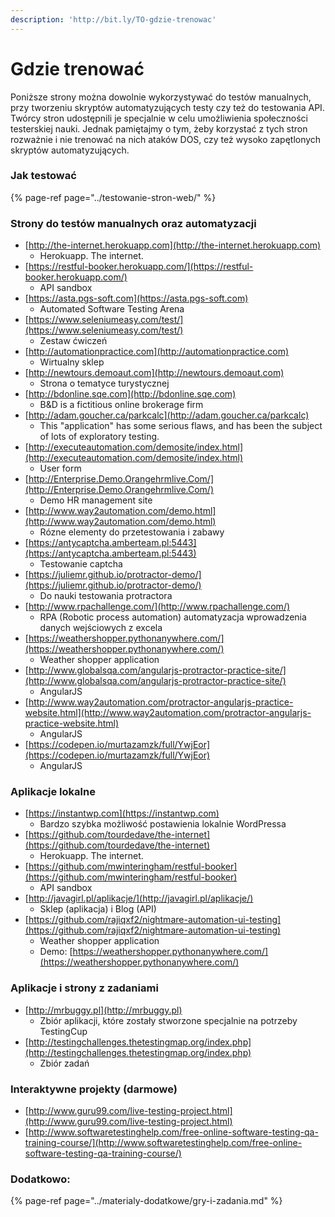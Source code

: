 ```yaml
---
description: 'http://bit.ly/TO-gdzie-trenowac'
---
```


# Gdzie trenować

Poniższe strony można dowolnie wykorzystywać do testów manualnych, przy tworzeniu skryptów automatyzujących testy czy też do testowania API. Twórcy stron udostępnili je specjalnie w celu umożliwienia społeczności testerskiej nauki. Jednak pamiętajmy o tym, żeby korzystać z tych stron rozważnie i nie trenować na nich ataków DOS, czy też wysoko zapętlonych skryptów automatyzujących.

### **Jak testować**

{% page-ref page="../testowanie-stron-web/" %}

### **Strony do testów manualnych oraz automatyzacji**

* [http://the-internet.herokuapp.com](http://the-internet.herokuapp.com)
  * Herokuapp. The internet.
* [https://restful-booker.herokuapp.com/](https://restful-booker.herokuapp.com/)
  * API sandbox
* [https://asta.pgs-soft.com](https://asta.pgs-soft.com)
  * Automated Software Testing Arena
* [https://www.seleniumeasy.com/test/](https://www.seleniumeasy.com/test/)
  * Zestaw ćwiczeń
* [http://automationpractice.com](http://automationpractice.com)
  * Wirtualny sklep
* [http://newtours.demoaut.com](http://newtours.demoaut.com)
  * Strona o tematyce turystycznej
* [http://bdonline.sqe.com](http://bdonline.sqe.com)
  * B&D is a fictitious online brokerage firm
* [http://adam.goucher.ca/parkcalc](http://adam.goucher.ca/parkcalc)
  * This "application" has some serious flaws, and has been the subject of lots of exploratory testing.
* [http://executeautomation.com/demosite/index.html](http://executeautomation.com/demosite/index.html)
  * User form
* [http://Enterprise.Demo.Orangehrmlive.Com/](http://Enterprise.Demo.Orangehrmlive.Com/)
  * Demo HR management site
* [http://www.way2automation.com/demo.html](http://www.way2automation.com/demo.html)
  * Rózne elementy do przetestowania i zabawy
* [https://antycaptcha.amberteam.pl:5443](https://antycaptcha.amberteam.pl:5443)
  * Testowanie captcha
* [https://juliemr.github.io/protractor-demo/](https://juliemr.github.io/protractor-demo/)
  * Do nauki testowania protractora
* [http://www.rpachallenge.com/](http://www.rpachallenge.com/)
  * RPA \(Robotic process automation\) automatyzacja wprowadzenia danych wejściowych z excela
* [https://weathershopper.pythonanywhere.com/](https://weathershopper.pythonanywhere.com/)
  * Weather shopper application
* [http://www.globalsqa.com/angularjs-protractor-practice-site/](http://www.globalsqa.com/angularjs-protractor-practice-site/)
  * AngularJS
* [http://www.way2automation.com/protractor-angularjs-practice-website.html](http://www.way2automation.com/protractor-angularjs-practice-website.html)
  * AngularJS
* [https://codepen.io/murtazamzk/full/YwjEor](https://codepen.io/murtazamzk/full/YwjEor)
  * AngularJS

### **Aplikacje lokalne**

* [https://instantwp.com](https://instantwp.com)
  * Bardzo szybka możliwość postawienia lokalnie WordPressa
* [https://github.com/tourdedave/the-internet](https://github.com/tourdedave/the-internet)
  * Herokuapp. The internet.
* [https://github.com/mwinteringham/restful-booker](https://github.com/mwinteringham/restful-booker)
  * API sandbox
* [http://javagirl.pl/aplikacje/](http://javagirl.pl/aplikacje/)
  * Sklep \(aplikacja\) i Blog \(API\)
* [https://github.com/rajiqxf2/nightmare-automation-ui-testing](https://github.com/rajiqxf2/nightmare-automation-ui-testing)
  * Weather shopper application
  * Demo: [https://weathershopper.pythonanywhere.com/](https://weathershopper.pythonanywhere.com/)

### **Aplikacje i strony z zadaniami**

* [http://mrbuggy.pl](http://mrbuggy.pl)
  * Zbiór aplikacji, które zostały stworzone specjalnie na potrzeby TestingCup
* [http://testingchallenges.thetestingmap.org/index.php](http://testingchallenges.thetestingmap.org/index.php)
  * Zbiór zadań 

### **Interaktywne projekty \(darmowe\)**

* [http://www.guru99.com/live-testing-project.html](http://www.guru99.com/live-testing-project.html)
* [http://www.softwaretestinghelp.com/free-online-software-testing-qa-training-course/](http://www.softwaretestinghelp.com/free-online-software-testing-qa-training-course/)

### Dodatkowo:

{% page-ref page="../materialy-dodatkowe/gry-i-zadania.md" %}


